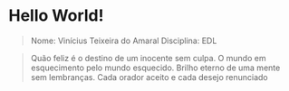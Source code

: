 # Hello World!
> Nome: Vinícius Teixeira do Amaral
> Disciplina: EDL

> Quão feliz é o destino de um inocente sem culpa. 
> O mundo em esquecimento pelo mundo esquecido. 
> Brilho eterno de uma mente sem lembranças. 
> Cada orador aceito e cada desejo renunciado

